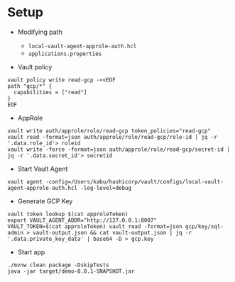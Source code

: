 # Setup

* Modifying path 
	* `local-vault-agent-approle-auth.hcl`
	* `applications.properties`

* Vault policy

```hcl
vault policy write read-gcp -<<EOF
path "gcp/*" {
  capabilities = ["read"]
}
EOF
```
* AppRole
```
vault write auth/approle/role/read-gcp token_policies="read-gcp"
vault read -format=json auth/approle/role/read-gcp/role-id | jq -r '.data.role_id'> roleid
vault write -force -format=json auth/approle/role/read-gcp/secret-id | jq -r '.data.secret_id'> secretid
```

* Start Vault Agent
```
vault agent -config=/Users/kabu/hashicorp/vault/configs/local-vault-agent-approle-auth.hcl -log-level=debug
```

* Generate GCP Key
```
vault token lookup $(cat approleToken)
export VAULT_AGENT_ADDR="http://127.0.0.1:8007"
VAULT_TOKEN=$(cat approleToken) vault read -format=json gcp/key/sql-admin > vault-output.json && cat vault-output.json | jq -r '.data.private_key_data' | base64 -D > gcp.key
```

* Start app
```
./mvnw clean package -DskipTests
java -jar target/demo-0.0.1-SNAPSHOT.jar
```
```
